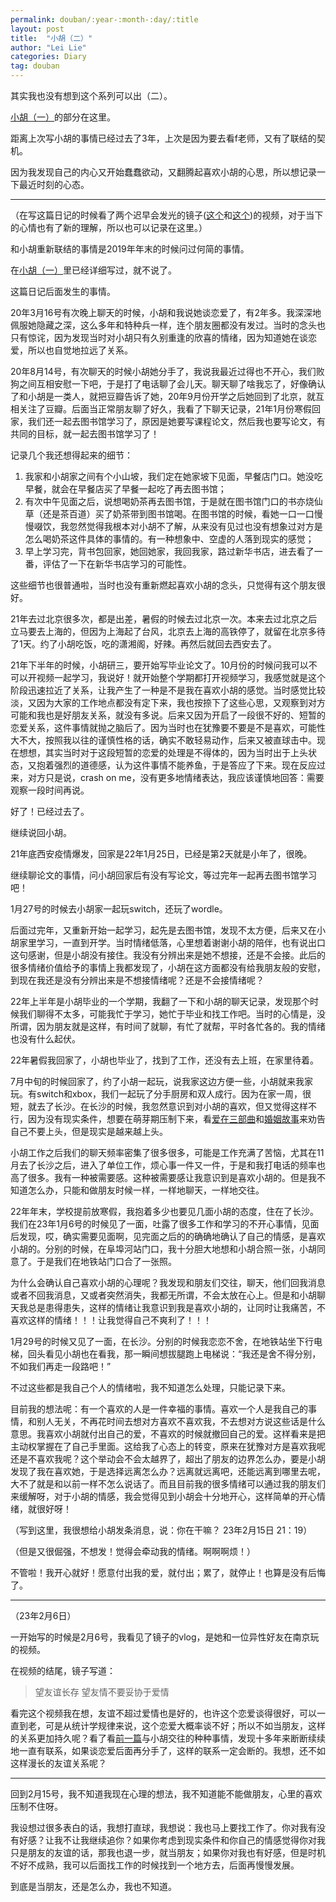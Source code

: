 ```yaml
---
permalink: douban/:year-:month-:day/:title
layout: post
title:  "小胡（二）"
author: "Lei Lie"
categories: Diary
tag: douban
---
```


其实我也没有想到这个系列可以出（二）。

[小胡（一）](https://leilie.top/douban/2020-01-19/Diary)的部分在这里。

距离上次写小胡的事情已经过去了3年，上次是因为要去看f老师，又有了联结的契机。

因为我发现自己的内心又开始蠢蠢欲动，又翻腾起喜欢小胡的心思，所以想记录一下最近时刻的心态。

---

（在写这篇日记的时候看了两个迟早会发光的镜子([这个](https://www.bilibili.com/video/BV1rr4y1k7kV/?spm_id_from=333.999.0.0)和[这个](https://www.bilibili.com/video/BV17S4y1N7y5/?spm_id_from=333.999.0.0))的视频，对于当下的心情也有了新的理解，所以也可以记录在这里。）

和小胡重新联结的事情是2019年年末的时候问过何简的事情。

在[小胡（一）](https://leilie.top/douban/2020-01-19/Diary)里已经详细写过，就不说了。

这篇日记后面发生的事情。

20年3月16号有次晚上聊天的时候，小胡和我说她谈恋爱了，有2年多。我深深地佩服她隐藏之深，这么多年和特种兵一样，连个朋友圈都没有发过。当时的念头也只有惊诧，因为发现当时对小胡只有久别重逢的欣喜的情绪，因为知道她在谈恋爱，所以也自觉地拉远了关系。

20年8月14号，有次聊天的时候小胡她分手了，我说我最近过得也不开心，我们败狗之间互相安慰一下吧，于是打了电话聊了会儿天。聊天聊了啥我忘了，好像确认了和小胡是一类人，就把豆瓣告诉了她，20年9月份开学之后她回到了北京，就互相关注了豆瓣。后面当正常朋友聊了好久，我看了下聊天记录，21年1月份寒假回家，我们还一起去图书馆学习了，原因是她要写课程论文，然后我也要写论文，有共同的目标，就一起去图书馆学习了！

记录几个我还想得起来的细节：

1. 我家和小胡家之间有个小山坡，我们定在她家坡下见面，早餐店门口。她没吃早餐，就会在早餐店买了早餐一起吃了再去图书馆；
2. 有次中午见面之后，说想喝奶茶再去图书馆，于是就在图书馆门口的书亦烧仙草（还是茶百道）买了奶茶带到图书馆喝。在图书馆的时候，看她一口一口慢慢啜饮，我忽然觉得我根本对小胡不了解，从来没有见过也没有想象过对方是怎么喝奶茶这件具体的事情的。有一种想象中、空虚的人落到现实的感觉；
3. 早上学习完，背书包回家，她回她家，我回我家，路过新华书店，进去看了一番，评估了一下在新华书店学习的可能性。

这些细节也很普通啦，当时也没有重新燃起喜欢小胡的念头，只觉得有这个朋友很好。

21年去过北京很多次，都是出差，暑假的时候去过北京一次。本来去过北京之后立马要去上海的，但因为上海起了台风，北京去上海的高铁停了，就留在北京多待了1天。约了小胡吃饭，吃的潇湘阁，好辣。再然后就回去西安去了。

21年下半年的时候，小胡研三，要开始写毕业论文了。10月份的时候问我可以不可以开视频一起学习，我说好！就开始整个学期都打开视频学习，我感觉就是这个阶段迅速拉近了关系，让我产生了一种是不是我在喜欢小胡的感觉。当时感觉比较淡，又因为大家的工作地点都没有定下来，我也按捺下了这些心思，又观察到对方可能和我也是好朋友关系，就没有多说。后来又因为开启了一段很不好的、短暂的恋爱关系，这件事情就抛之脑后了。因为当时也在犹豫要不要是不是喜欢，可能性大不大，按照我以往的谨慎性格的话，确实不敢轻易动作，后来又被直球击中。现在想想，其实当时对于这段短暂的恋爱的处理是不得体的，因为当时出于上头状态，又抱着强烈的道德感，认为这件事情不能养鱼，于是答应了下来。现在反应过来，对方只是说，crash on me，没有更多地情绪表达，我应该谨慎地回答：需要观察一段时间再说。

好了！已经过去了。

继续说回小胡。

21年底西安疫情爆发，回家是22年1月25日，已经是第2天就是小年了，很晚。

继续聊论文的事情，问小胡回家后有没有写论文，等过完年一起再去图书馆学习吧！

1月27号的时候去小胡家一起玩switch，还玩了wordle。

后面过完年，又重新开始一起学习，起先是去图书馆，发现不太方便，后来又在小胡家里学习，一直到开学。当时情绪低落，心里想着谢谢小胡的陪伴，也有说出口这句感谢，但是小胡没有接住。我没有分辨出来是她不想接，还是不会接。此后的很多情绪价值给予的事情上我都发现了，小胡在这方面都没有给我朋友般的安慰，到现在我还是没有分辨出来是不想接情绪呢？还是不会接情绪呢？

22年上半年是小胡毕业的一个学期，我翻了一下和小胡的聊天记录，发现那个时候我们聊得不太多，可能我忙于学习，她忙于毕业和找工作吧。当时的心情是，没所谓，因为朋友就是这样，有时间了就聊，有忙了就帮，平时各忙各的。我的情绪也没有什么起伏。

22年暑假我回家了，小胡也毕业了，找到了工作，还没有去上班，在家里待着。

7月中旬的时候回家了，约了小胡一起玩，说我家这边方便一些，小胡就来我家玩。有switch和xbox，我们一起玩了分手厨房和双人成行。因为在家一周，很短，就去了长沙。在长沙的时候，我忽然意识到对小胡的喜欢，但又觉得这样不行，因为没有现实条件，想要在萌芽期压制下来，看[爱在三部曲](https://www.bilibili.com/video/BV1Ct4y197oq/?spm_id_from=333.999.0.0&vd_source=8e627fae0adfd5973010c45d6eb79fbe)和[婚姻故事](https://www.bilibili.com/video/BV16r4y1w729/?spm_id_from=333.337.search-card.all.click&vd_source=8e627fae0adfd5973010c45d6eb79fbe)来劝告自己不要上头，但是现实是越来越上头。

小胡工作之后我们的聊天频率密集了很多很多，可能是工作充满了苦恼，尤其在11月去了长沙之后，进入了单位工作，烦心事一件又一件，于是和我打电话的频率也高了很多。我有一种被需要感。这种被需要感让我意识到是喜欢小胡的。但是我不知道怎么办，只能和做朋友时候一样，一样地聊天，一样地交往。

22年年末，学校提前放寒假，我抱着多少也要见几面小胡的态度，住在了长沙。我们在23年1月6号的时候见了一面，吐露了很多工作和学习的不开心事情，见面后发现，哎，确实需要见面啊，见完面之后的的确确地确认了自己的情感，是喜欢小胡的。分别的时候，在阜埠河站门口，我十分胆大地想和小胡合照一张，小胡同意了。于是我们在地铁站门口合了一张照。

为什么会确认自己喜欢小胡的心理呢？我发现和朋友们交往，聊天，他们回我消息或者不回我消息，又或者突然消失，我都无所谓，不会太放在心上。但是和小胡聊天我总是患得患失，这样的情绪让我意识到我是喜欢小胡的，让同时让我痛苦，不喜欢这样的情绪！！！让我觉得自己不爽利了！！！

1月29号的时候又见了一面，在长沙。分别的时候我恋恋不舍，在地铁站坐下行电梯，回头看见小胡也在看我，那一瞬间想拔腿跑上电梯说：“我还是舍不得分别，不如我们再走一段路吧！”

不过这些都是我自己个人的情绪啦，我不知道怎么处理，只能记录下来。

目前我的想法呢：有一个喜欢的人是一件幸福的事情。喜欢一个人是我自己的事情，和别人无关，不再花时间去想对方喜欢不喜欢我，不去想对方说这些话是什么意思。我喜欢小胡就付出自己的爱，不喜欢的时候就撤回自己的爱。这样看来是把主动权掌握在了自己手里面。这给我了心态上的转变，原来在犹豫对方是喜欢我呢还是不喜欢我呢？这个举动会不会太越界了，超出了朋友的边界怎么办，要是小胡发现了我在喜欢她，于是选择远离怎么办？远离就远离吧，还能远离到哪里去呢，大不了就是和以前一样不怎么说话了。而且目前我的很多情绪可以通过我的朋友们来缓解呀，对于小胡的情感，我会觉得见到小胡会十分地开心，这样简单的开心情绪，就很好呀！

（写到这里，我很想给小胡发条消息，说：你在干嘛？ 23年2月15日 21：19）

（但是又很倔强，不想发！觉得会牵动我的情绪。啊啊啊烦！）

不管啦！我开心就好！愿意付出我的爱，就付出；累了，就停止！也算是没有后悔了。

---

（23年2月6日）

一开始写的时候是2月6号，我看见了镜子的vlog，是她和一位异性好友在南京玩的视频。

在视频的结尾，镜子写道：

> 望友谊长存
> 望友情不要妥协于爱情

看完这个视频我在想，友谊不超过爱情也是好的，也许这个恋爱谈得很好，可以一直到老，可是从统计学规律来说，这个恋爱大概率谈不好；所以不如当朋友，这样的关系更加持久呢？看了看[前一篇](https://leilie.top/douban/2020-01-19/Diary)与小胡交往的种种事情，发现十多年来断断续续地一直有联系，如果谈恋爱后面再分手了，这样的联系一定会断的。我想，还不如这样漫长的友谊关系呢？

---

回到2月15号，我不知道我现在心理的想法，我不知道能不能做朋友，心里的喜欢压制不住呀。

我设想过很多表白的话，我想打直球，我想说：我也马上要找工作了。你对我有没有好感？让我不让我继续追你？如果你考虑到现实条件和你自己的情感觉得你对我只是朋友的友谊的话，那我也退一步，就当朋友；如果你对我也有好感，但是时机不好不成熟，我可以后面找工作的时候找到一个地方去，后面再慢慢发展。

到底是当朋友，还是怎么办，我也不知道。